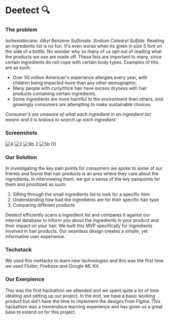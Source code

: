 # Deetect :mag:

### The problem
_Isohexadecane._ _Alkyl Benzene Sulfonate._ _Sodium Catearyl Sulfate._ Reading an ingredients list is no fun. It's even worse when its given in size 5 font on the side of a bottle. No wonder why so many of us opt-out of reading what the products we use are made off. These lists are important to many, since certain ingredients do not cope with certain body types. Examples of this are as such:
- Over 50 million American's experience allergies every year, with children being impacted more than any other demographic.
- Many people with curly/thick hair have excess dryness with hair products containing certain ingredients.
- Some ingredients are more harmful to the environment then others, and growingly consumers are attempting to make sustainable choices.

_Consumer's are unaware of what each ingredient in an ingredient list means and it is tedious to search up each ingredient._

### Screenshots
![4](https://user-images.githubusercontent.com/83952444/149676209-872ae1d7-7a6d-44ae-b5ba-5f69a4e344d4.png)
![2](https://user-images.githubusercontent.com/83952444/149676325-edc99881-57ac-47cc-954b-9fc64474113a.png)
![8b 2](https://user-images.githubusercontent.com/83952444/149676351-8bfd5633-7775-4441-8dd7-4cc3fdc79961.png)
![5b (1)](https://user-images.githubusercontent.com/83952444/149676504-500cc66b-2c10-4933-b802-353aa31539ab.png)

### Our Solution
In investigating the key pain points for consumers we spoke to some of our friends and found that hair products is an area where they care about the ingredients. In interviewing them, we got a sense of the key painpoints for them and prioritized as such:
1. Sifting through the small ingredients list to look for a specific item
2. Understanding how bad the ingredients are for their specific hair type
3. Comparing different products

Deetect efficiently scans a ingredient list and compares it against our internal database to inform you about the ingredients in your product and their impact on your hair. We built this MVP specifically for ingredients involved in hair products. Our seamless design creates a simple, yet informative user experience.

### Techstack
We used this nwHacks to learn new technologies and this was the first time we used _Flutter, Firebase and Google ML Kit_.

### Our Exerpience
This was the first hackathon we attended and we spent quite a lot of time ideating and setting up our project. In the end, we have a basic working product but did't have the time to implement the designs from Figma. This hackathon was a tremendous learning experience and has given us a great base to extend on for this project.
